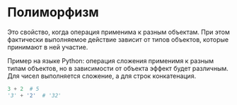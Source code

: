 # Полиморфизм

Это свойство, когда операция применима к разным объектaм. При этом фактически выполняемое действие зависит от типов объектов, которые принимают в ней участие.

Пример на языке Python: операция сложения применимя к разным типам объектов, но в зависимости от объекта эффект будет различным. Для чисел выполняется сложение, а для строк конкатенация.

```python
3 + 2  # 5
'3' + '2'  # '32' 
```
